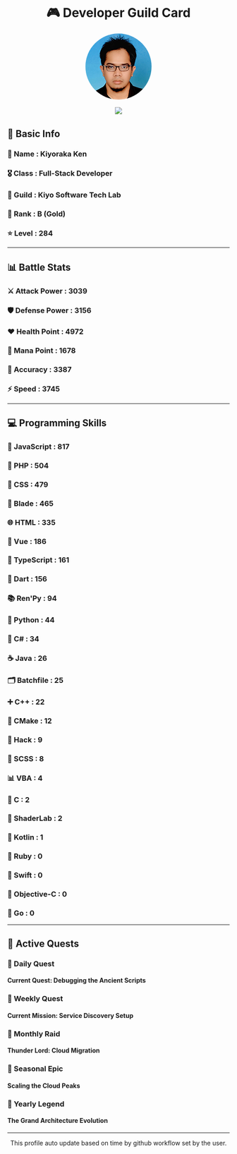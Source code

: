 <div align="center">

# 🎮 Developer Guild Card

<!-- Replace with your profile image -->
<img src="./assets/profile.png" width="150" height="150" style="border-radius: 50%"/>

![](https://komarev.com/ghpvc/?username=Kiyoraka&style=flat)
</div>

##  📌 Basic Info
### 👤 Name : Kiyoraka Ken
### 🎖️ Class : Full-Stack Developer
### 🎪 Guild : Kiyo Software Tech Lab 
### 🥇 Rank : B (Gold)
### ⭐ Level : 284

---
## 📊 Battle Stats

### ⚔️ Attack Power  : 3039 
### 🛡️ Defense Power : 3156 
### ❤️ Health Point  : 4972 
### 🔮 Mana Point    : 1678 
### 🎯 Accuracy      : 3387 
### ⚡ Speed         : 3745

---
## 💻 Programming Skills

### 📜 JavaScript : 817
### 🐘 PHP : 504
### 🎨 CSS : 479
### 🧷 Blade : 465
### 🌐 HTML : 335
### 💚 Vue : 186
### 🔷 TypeScript : 161
### 🎯 Dart : 156
### 📚 Ren'Py : 94
### 🐍 Python : 44
### 🎯 C# : 34
### ☕ Java : 26
### 🗂️ Batchfile : 25
### ➕ C++ : 22
### 🧱 CMake : 12
### 🧬 Hack : 9
### 🎨 SCSS : 8
### 📊 VBA : 4
### 🎯 C : 2
### 📄 ShaderLab : 2
### 🔰 Kotlin : 1
### 💎 Ruby : 0
### 📱 Swift : 0
### 🍎 Objective-C : 0
### 🐹 Go : 0

---
## 📜 Active Quests

### 🌅 Daily Quest

#### Current Quest: Debugging the Ancient Scripts

### 📅 Weekly Quest
#### Current Mission: Service Discovery Setup

### 🌙 Monthly Raid
#### Thunder Lord: Cloud Migration

### 🌠 Seasonal Epic
#### Scaling the Cloud Peaks

### 👑 Yearly Legend
#### The Grand Architecture Evolution

---
<div align="center">
  This profile auto update based on time by github workflow set by the user.
</div>